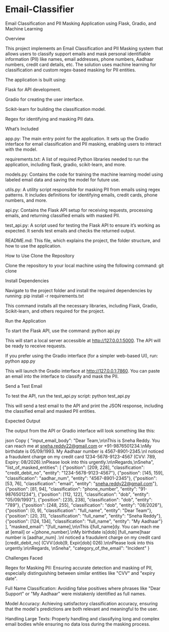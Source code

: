 # Email-Classifier
Email Classification and PII Masking Application using Flask, Gradio, and Machine Learning

Overview

This project implements an Email Classification and PII Masking system that allows users to classify support emails and mask personal identifiable information (PII) like names, email addresses, phone numbers, Aadhaar numbers, credit card details, etc. The solution uses machine learning for classification and custom regex-based masking for PII entities.

The application is built using:

Flask for API development.

Gradio for creating the user interface.

Scikit-learn for building the classification model.

Regex for identifying and masking PII data.

What’s Included

app.py: The main entry point for the application. It sets up the Gradio interface for email classification and PII masking, enabling users to interact with the model.

requirements.txt: A list of required Python libraries needed to run the application, including flask, gradio, scikit-learn, and more.

models.py: Contains the code for training the machine learning model using labeled email data and saving the model for future use.

utils.py: A utility script responsible for masking PII from emails using regex patterns. It includes definitions for identifying emails, credit cards, phone numbers, and more.

api.py: Contains the Flask API setup for receiving requests, processing emails, and returning classified emails with masked PII.

test_api.py: A script used for testing the Flask API to ensure it’s working as expected. It sends test emails and checks the returned output.

README.md: This file, which explains the project, the folder structure, and how to use the application.

How to Use
Clone the Repository

Clone the repository to your local machine using the following command: git clone <your-repository-link>

Install Dependencies

Navigate to the project folder and install the required dependencies by running: pip install -r requirements.txt

This command installs all the necessary libraries, including Flask, Gradio, Scikit-learn, and others required for the project.

Run the Application

To start the Flask API, use the command: python api.py

This will start a local server accessible at http://127.0.0.1:5000. The API will be ready to receive requests.

If you prefer using the Gradio interface (for a simpler web-based UI), run: python app.py

This will launch the Gradio interface at http://127.0.0.1:7860. You can paste an email into the interface to classify and mask the PII.

Send a Test Email

To test the API, run the test_api.py script: python test_api.py

This will send a test email to the API and print the JSON response, including the classified email and masked PII entities.

Expected Output

The output from the API or Gradio interface will look something like this:

json
Copy
{
    "input_email_body": "Dear Team,\n\nThis is Sneha Reddy. You can reach me at sneha.reddy22@gmail.com or +91-9876501234.\nMy birthdate is 05/09/1993. My Aadhaar number is 4567-8901-2345.\nI noticed a fraudulent charge on my credit card 1234-5678-9123-4567 (CVV: 789, Expiry: 08/2026).\nPlease look into this urgently.\n\nRegards,\nSneha",
    "list_of_masked_entities": [
        {"position": [209, 228], "classification": "credit_debit_no", "entity": "1234-5678-9123-4567"},
        {"position": [145, 159], "classification": "aadhar_num", "entity": "4567-8901-2345"},
        {"position": [53, 76], "classification": "email", "entity": "sneha.reddy22@gmail.com"},
        {"position": [81, 94], "classification": "phone_number", "entity": "91-9876501234"},
        {"position": [112, 122], "classification": "dob", "entity": "05/09/1993"},
        {"position": [235, 238], "classification": "dob", "entity": "789"},
        {"position": [248, 255], "classification": "dob", "entity": "08/2026"},
        {"position": [0, 9], "classification": "full_name", "entity": "Dear Team"},
        {"position": [20, 31], "classification": "full_name", "entity": "Sneha Reddy"},
        {"position": [124, 134], "classification": "full_name", "entity": "My Aadhaar"}
    ],
    "masked_email": "[full_name],\n\nThis i[full_name]dy. You can reach me at [email]                 or +[phone_number].\nMy birthdate is[dob]     [full_name]haar number is [aadhar_num]  .\nI noticed a fraudulent charge on my credit card [credit_debit_no]   (CVV:[dob]9, Expir[dob]  026).\n\nPlease look into this urgently.\n\nRegards,  \nSneha",
    "category_of_the_email": "Incident"
}

Challenges Faced

Regex for Masking PII: Ensuring accurate detection and masking of PII, especially distinguishing between similar entities like "CVV" and "expiry date".

Full Name Classification: Avoiding false positives where phrases like "Dear Support" or "My Aadhaar" were mistakenly identified as full names.

Model Accuracy: Achieving satisfactory classification accuracy, ensuring that the model's predictions are both relevant and meaningful to the user.

Handling Large Texts: Properly handling and classifying long and complex email bodies while ensuring no data loss during the masking process.
